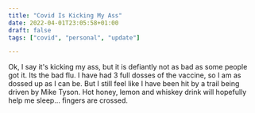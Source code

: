 ```yaml
---
title: "Covid Is Kicking My Ass"
date: 2022-04-01T23:05:58+01:00
draft: false
tags: ["covid", "personal", "update"]

---
```

Ok, I say it's kicking my ass, but it is defiantly not as bad as some people got it. Its the bad flu. I have had 3 full dosses of the vaccine, so I am as dossed up as I can be. But I still feel like I have been hit by a trail being driven by Mike Tyson. Hot honey, lemon and whiskey drink will hopefully help me sleep... fingers are crossed.
